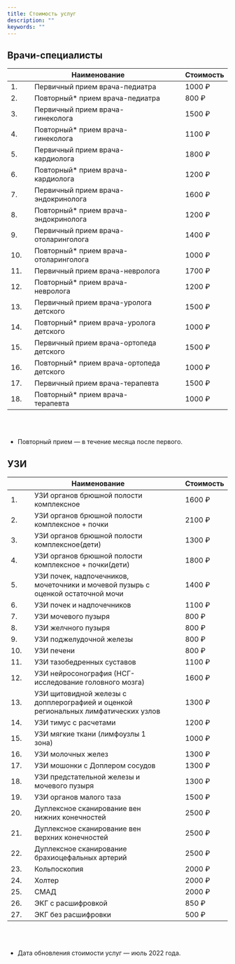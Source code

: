 ```yaml
---
title: Стоимость услуг
description: ""
keywords: ""
---
```


## Врачи-специалисты

|     				    | Наименование							    | 					           | Стоимость |
|-----------------------|-------------------------------------------|------------------------------|-----------|
| 1.&nbsp;&nbsp;&nbsp;  | Первичный прием врача-педиатра			|&nbsp;&nbsp;&nbsp;&nbsp;&nbsp;| 1000 ₽    |
| 2.&nbsp;&nbsp;&nbsp;  | Повторный* прием врача-педиатра			|&nbsp;&nbsp;&nbsp;&nbsp;&nbsp;| 800 ₽     |
| 3.&nbsp;&nbsp;&nbsp;  | Первичный прием врача-гинеколога			|&nbsp;&nbsp;&nbsp;&nbsp;&nbsp;| 1500 ₽    |
| 4.&nbsp;&nbsp;&nbsp;  | Повторный* прием врача-гинеколога			|&nbsp;&nbsp;&nbsp;&nbsp;&nbsp;| 1100 ₽    |
| 5.&nbsp;&nbsp;&nbsp;  | Первичный прием врача-кардиолога			|&nbsp;&nbsp;&nbsp;&nbsp;&nbsp;| 1800 ₽    |
| 6.&nbsp;&nbsp;&nbsp;  | Повторный* прием врача-кардиолога			|&nbsp;&nbsp;&nbsp;&nbsp;&nbsp;| 1200 ₽    |
| 7.&nbsp;&nbsp;&nbsp;  | Первичный прием врача-эндокринолога		|&nbsp;&nbsp;&nbsp;&nbsp;&nbsp;| 1600 ₽    |
| 8.&nbsp;&nbsp;&nbsp;  | Повторный* прием врача-эндокринолога		|&nbsp;&nbsp;&nbsp;&nbsp;&nbsp;| 1200 ₽    |
| 9.&nbsp;&nbsp;&nbsp;  | Первичный прием врача-отоларинголога		|&nbsp;&nbsp;&nbsp;&nbsp;&nbsp;| 1400 ₽    |
| 10.&nbsp;&nbsp;&nbsp; | Повторный* прием врача-отоларинголога		|&nbsp;&nbsp;&nbsp;&nbsp;&nbsp;| 1000 ₽    |
| 11.&nbsp;&nbsp;&nbsp; | Первичный прием врача-невролога			|&nbsp;&nbsp;&nbsp;&nbsp;&nbsp;| 1700 ₽    |
| 12.&nbsp;&nbsp;&nbsp; | Повторный* прием врача-невролога			|&nbsp;&nbsp;&nbsp;&nbsp;&nbsp;| 1200 ₽    |
| 13.&nbsp;&nbsp;&nbsp; | Первичный прием врача-уролога детского	|&nbsp;&nbsp;&nbsp;&nbsp;&nbsp;| 1500 ₽    |
| 14.&nbsp;&nbsp;&nbsp; | Повторный* прием врача-уролога детского	|&nbsp;&nbsp;&nbsp;&nbsp;&nbsp;| 1000 ₽    |
| 15.&nbsp;&nbsp;&nbsp; | Первичный прием врача-ортопеда детского	|&nbsp;&nbsp;&nbsp;&nbsp;&nbsp;| 1500 ₽    |
| 16.&nbsp;&nbsp;&nbsp; | Повторный* прием врача-ортопеда детского	|&nbsp;&nbsp;&nbsp;&nbsp;&nbsp;| 1000 ₽    |
| 17.&nbsp;&nbsp;&nbsp; | Первичный прием врача-терапевта			|&nbsp;&nbsp;&nbsp;&nbsp;&nbsp;| 1500 ₽    |
| 18.&nbsp;&nbsp;&nbsp; | Повторный* прием врача-терапевта			|&nbsp;&nbsp;&nbsp;&nbsp;&nbsp;| 1000 ₽    |


&nbsp;<br>
&nbsp;<br>

* Повторный прием — в течение месяца после первого.

## УЗИ

|     				    | Наименование																			| 						 	   | Стоимость |
|-----------------------|---------------------------------------------------------------------------------------|------------------------------|-----------|
| 1.&nbsp;&nbsp;&nbsp;  | УЗИ органов брюшной полости комплексное  												|&nbsp;&nbsp;&nbsp;&nbsp;&nbsp;| 1600 ₽    |
| 2.&nbsp;&nbsp;&nbsp;  | УЗИ органов брюшной полости комплексное + почки 										|&nbsp;&nbsp;&nbsp;&nbsp;&nbsp;| 2100 ₽    |
| 3.&nbsp;&nbsp;&nbsp;  | УЗИ органов брюшной полости комплексное(дети)											|&nbsp;&nbsp;&nbsp;&nbsp;&nbsp;| 1300 ₽    |
| 4.&nbsp;&nbsp;&nbsp;  | УЗИ органов брюшной полости комплексное + почки(дети)									|&nbsp;&nbsp;&nbsp;&nbsp;&nbsp;| 1800 ₽    |
| 5.&nbsp;&nbsp;&nbsp;  | УЗИ почек, надпочечников, мочеточники и мочевой пузырь с оценкой остаточной мочи		|&nbsp;&nbsp;&nbsp;&nbsp;&nbsp;| 1400 ₽    |
| 6.&nbsp;&nbsp;&nbsp;  | УЗИ почек и надпочечников																|&nbsp;&nbsp;&nbsp;&nbsp;&nbsp;| 1100 ₽    |
| 7.&nbsp;&nbsp;&nbsp;  | УЗИ мочевого пузыря																	|&nbsp;&nbsp;&nbsp;&nbsp;&nbsp;| 800  ₽    |
| 8.&nbsp;&nbsp;&nbsp;  | УЗИ желчного пузыря																	|&nbsp;&nbsp;&nbsp;&nbsp;&nbsp;| 800  ₽    |
| 9.&nbsp;&nbsp;&nbsp;  | УЗИ поджелудочной железы																|&nbsp;&nbsp;&nbsp;&nbsp;&nbsp;| 800  ₽    |
| 10.&nbsp;&nbsp;&nbsp; | УЗИ печени																			|&nbsp;&nbsp;&nbsp;&nbsp;&nbsp;| 800  ₽    |
| 11.&nbsp;&nbsp;&nbsp; | УЗИ тазобедренных суставов															|&nbsp;&nbsp;&nbsp;&nbsp;&nbsp;| 1100 ₽    |
| 12.&nbsp;&nbsp;&nbsp; | УЗИ нейросонография (НСГ-исследование головного мозга)								|&nbsp;&nbsp;&nbsp;&nbsp;&nbsp;| 1600 ₽    |
| 13.&nbsp;&nbsp;&nbsp; | УЗИ щитовидной железы с допплерографией и оценкой региональных лимфатических узлов	|&nbsp;&nbsp;&nbsp;&nbsp;&nbsp;| 1300 ₽    |
| 14.&nbsp;&nbsp;&nbsp; | УЗИ тимус с расчетами																	|&nbsp;&nbsp;&nbsp;&nbsp;&nbsp;| 1200 ₽    |
| 15.&nbsp;&nbsp;&nbsp; | УЗИ мягкие ткани (лимфоузлы 1 зона)													|&nbsp;&nbsp;&nbsp;&nbsp;&nbsp;| 1000 ₽    |
| 16.&nbsp;&nbsp;&nbsp; | УЗИ молочных желез																	|&nbsp;&nbsp;&nbsp;&nbsp;&nbsp;| 1300 ₽    |
| 17.&nbsp;&nbsp;&nbsp; | УЗИ мошонки с Доплером сосудов														|&nbsp;&nbsp;&nbsp;&nbsp;&nbsp;| 1300 ₽    |
| 18.&nbsp;&nbsp;&nbsp; | УЗИ предстательной железы и мочевого пузыря											|&nbsp;&nbsp;&nbsp;&nbsp;&nbsp;| 1300 ₽    |
| 19.&nbsp;&nbsp;&nbsp; | УЗИ органов малого таза																|&nbsp;&nbsp;&nbsp;&nbsp;&nbsp;| 1500 ₽    |
| 20.&nbsp;&nbsp;&nbsp; | Дуплексное сканирование вен нижних конечностей										|&nbsp;&nbsp;&nbsp;&nbsp;&nbsp;| 2500 ₽    |
| 21.&nbsp;&nbsp;&nbsp; | Дуплексное сканирование вен верхних конечностей										|&nbsp;&nbsp;&nbsp;&nbsp;&nbsp;| 2500 ₽    |
| 22.&nbsp;&nbsp;&nbsp; | Дуплексное сканирование брахиоцефальных артерий										|&nbsp;&nbsp;&nbsp;&nbsp;&nbsp;| 2500 ₽    |
| 23.&nbsp;&nbsp;&nbsp; | Кольпоскопия																			|&nbsp;&nbsp;&nbsp;&nbsp;&nbsp;| 2000 ₽    |
| 24.&nbsp;&nbsp;&nbsp; | Холтер																				|&nbsp;&nbsp;&nbsp;&nbsp;&nbsp;| 2000 ₽    |
| 25.&nbsp;&nbsp;&nbsp; | СМАД																					|&nbsp;&nbsp;&nbsp;&nbsp;&nbsp;| 2000 ₽    |
| 26.&nbsp;&nbsp;&nbsp; | ЭКГ с расшифровкой																	|&nbsp;&nbsp;&nbsp;&nbsp;&nbsp;| 850  ₽    |
| 27.&nbsp;&nbsp;&nbsp; | ЭКГ без расшифровки																	|&nbsp;&nbsp;&nbsp;&nbsp;&nbsp;| 500  ₽    |


&nbsp;<br>
&nbsp;<br>

* Дата обновления стоимости услуг — июль 2022 года.


